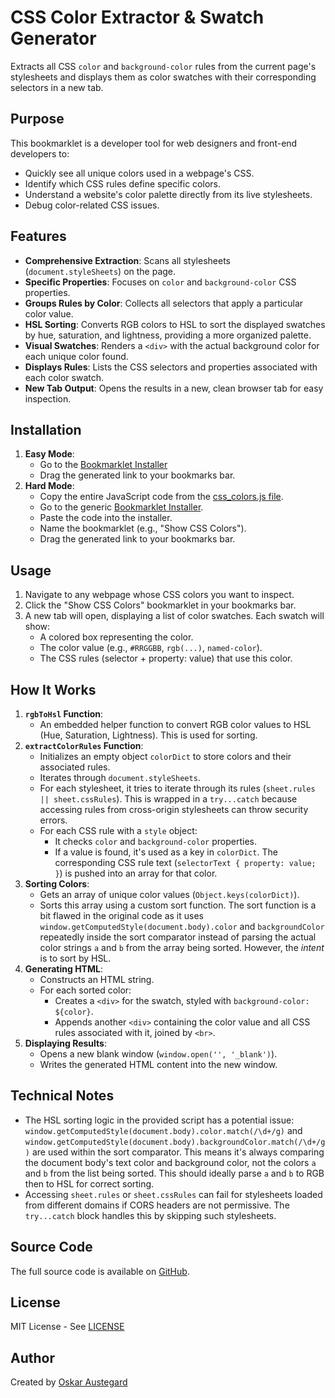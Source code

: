 # CSS Color Extractor & Swatch Generator

Extracts all CSS `color` and `background-color` rules from the current page's stylesheets and displays them as color swatches with their corresponding selectors in a new tab.

## Purpose

This bookmarklet is a developer tool for web designers and front-end developers to:

-   Quickly see all unique colors used in a webpage's CSS.
-   Identify which CSS rules define specific colors.
-   Understand a website's color palette directly from its live stylesheets.
-   Debug color-related CSS issues.

## Features

-   **Comprehensive Extraction**: Scans all stylesheets (`document.styleSheets`) on the page.
-   **Specific Properties**: Focuses on `color` and `background-color` CSS properties.
-   **Groups Rules by Color**: Collects all selectors that apply a particular color value.
-   **HSL Sorting**: Converts RGB colors to HSL to sort the displayed swatches by hue, saturation, and lightness, providing a more organized palette.
-   **Visual Swatches**: Renders a `<div>` with the actual background color for each unique color found.
-   **Displays Rules**: Lists the CSS selectors and properties associated with each color swatch.
-   **New Tab Output**: Opens the results in a new, clean browser tab for easy inspection.

## Installation

1.  **Easy Mode**:
    *   Go to the [Bookmarklet Installer](https://austegard.com/bookmarklet-installer.html?bookmarklet=css_colors.js)
    *   Drag the generated link to your bookmarks bar.
2.  **Hard Mode**:
    *   Copy the entire JavaScript code from the [css_colors.js file](https://github.com/oaustegard/bookmarklets/blob/main/css_colors.js).
    *   Go to the generic [Bookmarklet Installer](https://austegard.com/bookmarklet-installer.html).
    *   Paste the code into the installer.
    *   Name the bookmarklet (e.g., "Show CSS Colors").
    *   Drag the generated link to your bookmarks bar.

## Usage

1.  Navigate to any webpage whose CSS colors you want to inspect.
2.  Click the "Show CSS Colors" bookmarklet in your bookmarks bar.
3.  A new tab will open, displaying a list of color swatches. Each swatch will show:
    *   A colored box representing the color.
    *   The color value (e.g., `#RRGGBB`, `rgb(...)`, `named-color`).
    *   The CSS rules (selector + property: value) that use this color.

## How It Works

1.  **`rgbToHsl` Function**:
    *   An embedded helper function to convert RGB color values to HSL (Hue, Saturation, Lightness). This is used for sorting.
2.  **`extractColorRules` Function**:
    *   Initializes an empty object `colorDict` to store colors and their associated rules.
    *   Iterates through `document.styleSheets`.
    *   For each stylesheet, it tries to iterate through its rules (`sheet.rules || sheet.cssRules`). This is wrapped in a `try...catch` because accessing rules from cross-origin stylesheets can throw security errors.
    *   For each CSS rule with a `style` object:
        *   It checks `color` and `background-color` properties.
        *   If a value is found, it's used as a key in `colorDict`. The corresponding CSS rule text (`selectorText { property: value; }`) is pushed into an array for that color.
3.  **Sorting Colors**:
    *   Gets an array of unique color values (`Object.keys(colorDict)`).
    *   Sorts this array using a custom sort function. The sort function is a bit flawed in the original code as it uses `window.getComputedStyle(document.body).color` and `backgroundColor` repeatedly inside the sort comparator instead of parsing the actual color strings `a` and `b` from the array being sorted. However, the *intent* is to sort by HSL.
4.  **Generating HTML**:
    *   Constructs an HTML string.
    *   For each sorted color:
        *   Creates a `<div>` for the swatch, styled with `background-color: ${color}`.
        *   Appends another `<div>` containing the color value and all CSS rules associated with it, joined by `<br>`.
5.  **Displaying Results**:
    *   Opens a new blank window (`window.open('', '_blank')`).
    *   Writes the generated HTML content into the new window.

## Technical Notes

-   The HSL sorting logic in the provided script has a potential issue: `window.getComputedStyle(document.body).color.match(/\d+/g)` and `window.getComputedStyle(document.body).backgroundColor.match(/\d+/g)` are used within the sort comparator. This means it's always comparing the document body's text color and background color, not the colors `a` and `b` from the list being sorted. This should ideally parse `a` and `b` to RGB then to HSL for correct sorting.
-   Accessing `sheet.rules` or `sheet.cssRules` can fail for stylesheets loaded from different domains if CORS headers are not permissive. The `try...catch` block handles this by skipping such stylesheets.

## Source Code

The full source code is available on [GitHub](https://github.com/oaustegard/bookmarklets/blob/main/css_colors.js).

## License

MIT License - See [LICENSE](https://github.com/oaustegard/bookmarklets/blob/main/LICENSE)

## Author

Created by [Oskar Austegard](https://austegard.com)
